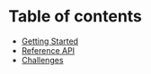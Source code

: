 # Table of contents

* [Getting Started](README.md)
* [Reference API](reference-api.md)
* [Challenges](challenges.md)

